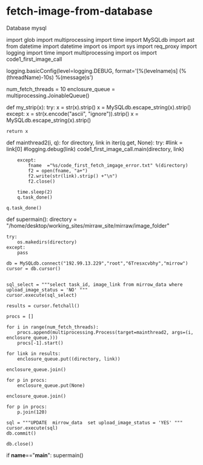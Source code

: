 fetch-image-from-database
=========================
Database mysql

import glob
import multiprocessing
import time 
import MySQLdb
import ast
from datetime import datetime
import os
import sys
import req_proxy
import logging
import time
import multiprocessing
import os
import code1_first_image_call

logging.basicConfig(level=logging.DEBUG, format='[%(levelname)s] (%(threadName)-10s) %(message)s')

num_fetch_threads = 10
enclosure_queue = multiprocessing.JoinableQueue()



def my_strip(x):
    try:
        x = str(x).strip()
        x = MySQLdb.escape_string(x).strip()
    except:
        x = str(x.encode("ascii", "ignore")).strip()
        x = MySQLdb.escape_string(x).strip()

    return x



def mainthread2(i, q):
    for directory,  link in iter(q.get, None):
        try:
           #link = link[0]
           #logging.debug(link)
           code1_first_image_call.main(directory, link)

 

        except:
            fname  ="%s/code_first_fetch_imgage_error.txt" %(directory)
            f2 = open(fname, "a+")
            f2.write(str(link).strip() +"\n")
            f2.close()

        time.sleep(2)
        q.task_done()

    q.task_done()




def supermain():
    directory = "/home/desktop/working_sites/mirraw_site/mirraw/image_folder"

    try:
        os.makedirs(directory)
    except:
        pass

    db = MySQLdb.connect("192.99.13.229","root","6Tresxcvbhy","mirrow")
    cursor = db.cursor()


    sql_select = """select task_id, image_link from mirrow_data where upload_image_status = 'NO' """
    cursor.execute(sql_select)

    results = cursor.fetchall()

    procs = []

    for i in range(num_fetch_threads):
        procs.append(multiprocessing.Process(target=mainthread2, args=(i, enclosure_queue,)))
        procs[-1].start()

    for link in results:
        enclosure_queue.put((directory, link))

    enclosure_queue.join()

    for p in procs:
        enclosure_queue.put(None)

    enclosure_queue.join()

    for p in procs:
        p.join(120)

    sql = """UPDATE  mirrow_data  set upload_image_status = 'YES' """
    cursor.execute(sql)
    db.commit()

    db.close()


if __name__=="__main__":
        supermain()
   
